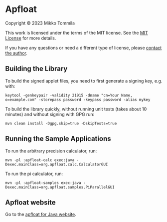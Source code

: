 # Apfloat

Copyright © 2023 Mikko Tommila

This work is licensed under the terms of the MIT license. See the [MIT License](LICENSE.md) for more details.

If you have any questions or need a different type of license, please [contact the author](mailto:Mikko.Tommila@apfloat.org).

## Building the Library

To build the signed applet files, you need to first generate a signing key, e.g. with:

`keytool -genkeypair -validity 21915 -dname "cn=Your Name, o=example.com" -storepass password -keypass password -alias mykey`

To build the library quickly, without running unit tests (takes about 10 minutes) and without signing with GPG run:

`mvn clean install -Dgpg.skip=true -DskipTests=true`

## Running the Sample Applications

To run the arbitrary precision calculator, run:

`mvn -pl :apfloat-calc exec:java -Dexec.mainClass=org.apfloat.calc.CalculatorGUI`

To run the pi calculator, run:

`mvn -pl :apfloat-samples exec:java -Dexec.mainClass=org.apfloat.samples.PiParallelGUI`

## Apfloat website

Go to the [apfloat for Java website](http://www.apfloat.org/apfloat_java/).
